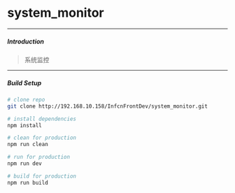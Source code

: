 # system_monitor

---
##### Introduction

> 系统监控
---
##### Build Setup

``` bash
# clone repo
git clone http://192.168.10.158/InfcnFrontDev/system_monitor.git

# install dependencies
npm install

# clean for production
npm run clean

# run for production
npm run dev

# build for production
npm run build
```